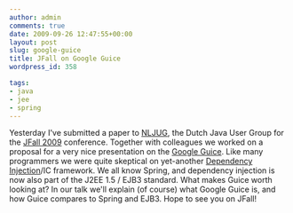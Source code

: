 ```yaml
---
author: admin
comments: true
date: 2009-09-26 12:47:55+00:00
layout: post
slug: google-guice
title: JFall on Google Guice
wordpress_id: 358

tags:
- java
- jee
- spring
---
```


Yesterday I've submitted a paper to [NLJUG](http://www.nljug.org/), the Dutch Java User Group for the [JFall 2009](http://www.nljug.org/pages/events/content/jfall_2009/) conference. Together with colleagues we worked on a proposal for a very nice presentation on the [Google Guice](http://code.google.com/p/google-guice/). Like many programmers we were quite skeptical on yet-another [Dependency Injection](http://en.wikipedia.org/wiki/Inversion_of_control)/IC framework. We all know Spring, and dependency injection is now also part of the J2EE 1.5 / EJB3 standard. What makes Guice worth looking at?
In our talk we'll explain (of course) what Google Guice is, and how Guice compares to Spring and EJB3. Hope to see you on JFall!
